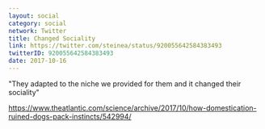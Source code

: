 ```yaml
---
layout: social
category: social
network: Twitter
title: Changed Sociality
link: https://twitter.com/steinea/status/920055642584383493
twitterID: 920055642584383493
date: 2017-10-16
---
```


"They adapted to the niche we provided for them and it changed their sociality"

<https://www.theatlantic.com/science/archive/2017/10/how-domestication-ruined-dogs-pack-instincts/542994/>
